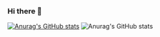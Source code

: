 ### Hi there 👋

[![Anurag's GitHub stats](https://github-readme-stats.vercel.app/api?username=iesley-ferreira)](https://github.com/anuraghazra/github-readme-stats)
![Anurag's GitHub stats](https://github-readme-stats.vercel.app/api?username=iesley-ferreira&count_private=true)

